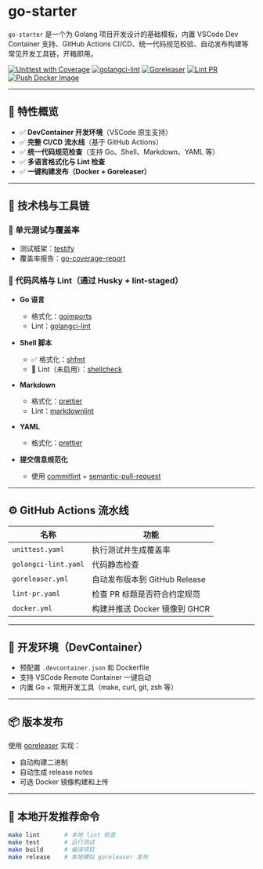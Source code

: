 # go-starter

`go-starter` 是一个为 Golang 项目开发设计的基础模板，内置 VSCode Dev Container 支持、GitHub Actions CI/CD、统一代码规范校验、自动发布构建等常见开发工具链，开箱即用。

[![Unittest with Coverage](https://github.com/phenix3443/go-starter/actions/workflows/unittest.yaml/badge.svg)](https://github.com/phenix3443/go-starter/actions/workflows/unittest.yaml)
[![golangci-lint](https://github.com/phenix3443/go-starter/actions/workflows/golangci-lint.yaml/badge.svg)](https://github.com/phenix3443/go-starter/actions/workflows/golangci-lint.yaml)
[![Goreleaser](https://github.com/phenix3443/go-starter/actions/workflows/goreleaser.yml/badge.svg)](https://github.com/phenix3443/go-starter/actions/workflows/goreleaser.yml)
[![Lint PR](https://github.com/phenix3443/go-starter/actions/workflows/lint-pr.yaml/badge.svg)](https://github.com/phenix3443/go-starter/actions/workflows/lint-pr.yaml)
[![Push Docker Image](https://github.com/phenix3443/go-starter/actions/workflows/docker.yml/badge.svg)](https://github.com/phenix3443/go-starter/actions/workflows/docker.yml)

---

## 🚀 特性概览

- ✅ **DevContainer 开发环境**（VSCode 原生支持）
- ✅ **完整 CI/CD 流水线**（基于 GitHub Actions）
- ✅ **统一代码规范检查**（支持 Go、Shell、Markdown、YAML 等）
- ✅ **多语言格式化与 Lint 检查**
- ✅ **一键构建发布（Docker + Goreleaser）**

---

## 🧱 技术栈与工具链

### 🧪 单元测试与覆盖率

- 测试框架：[testify](https://github.com/stretchr/testify)
- 覆盖率报告：[go-coverage-report](https://github.com/fgrosse/go-coverage-report)

### 🧹 代码风格与 Lint（通过 Husky + lint-staged）

- **Go 语言**
  - 格式化：[goimports](https://pkg.go.dev/golang.org/x/tools/cmd/goimports)
  - Lint：[golangci-lint](https://github.com/golangci/golangci-lint)

- **Shell 脚本**
  - ✅ 格式化：[shfmt](https://github.com/patrickvane/shfmt)
  - 🚧 Lint（未启用）：[shellcheck](https://www.shellcheck.net/)

- **Markdown**
  - 格式化：[prettier](https://prettier.io/)
  - Lint：[markdownlint](https://github.com/DavidAnson/markdownlint)

- **YAML**
  - 格式化：[prettier](https://prettier.io/)

- **提交信息规范化**
  - 使用 [commitlint](https://github.com/conventional-changelog/commitlint) + [semantic-pull-request](https://github.com/marketplace/actions/semantic-pull-request)

---

## ⚙️ GitHub Actions 流水线

| 名称                 | 功能                          |
| -------------------- | ----------------------------- |
| `unittest.yaml`      | 执行测试并生成覆盖率          |
| `golangci-lint.yaml` | 代码静态检查                  |
| `goreleaser.yml`     | 自动发布版本到 GitHub Release |
| `lint-pr.yaml`       | 检查 PR 标题是否符合约定规范  |
| `docker.yml`         | 构建并推送 Docker 镜像到 GHCR |

---

## 🐳 开发环境（DevContainer）

- 预配置 `.devcontainer.json` 和 Dockerfile
- 支持 VSCode Remote Container 一键启动
- 内置 Go + 常用开发工具（make, curl, git, zsh 等）

---

## 📦 版本发布

使用 [goreleaser](https://goreleaser.com/) 实现：

- 自动构建二进制
- 自动生成 release notes
- 可选 Docker 镜像构建和上传

---

## 🔧 本地开发推荐命令

```bash
make lint       # 本地 lint 检查
make test       # 运行测试
make build      # 编译项目
make release    # 本地模拟 goreleaser 发布
```
